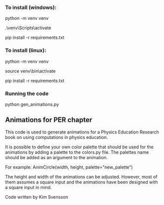 ### To install (windows):

python -m venv venv

.\venv\Scripts\activate

pip install -r requirements.txt

### To install (linux):

python -m venv venv

source venv\bin\activate

pip install -r requirements.txt

### Running the code

python gen_animations.py

## Animations for PER chapter
This code is used to generate animations for a Physics Education Research book on using computations in physics education.

It is possible to define your own color palette that should be used for the animations by adding a palette to the colors.py file.
The palettes name should be added as an argument to the animation.

For example:
AnimCircle(width, height, palette="new_palette")

The height and width of the animations can be adjusted. However, most of them assumes a square input and the animations have been designed
with a square input in mind.

Code written by Kim Svensson
